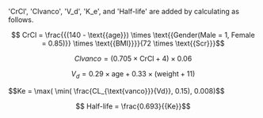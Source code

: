 'CrCl', 'Clvanco', 'V_d', 'K_e', and 'Half-life' are added by calculating as follows.

$$ CrCl = \frac{{(140 - \text{{age}}) \times \text{{Gender(Male = 1, Female = 0.85)}} \times \text{{BMI}}}}{72 \times \text{{Scr}}}$$

$$ Clvanco =  (0.705 \times \text{{CrCl}} + 4) \times 0.06$$

$$ V_d = 0.29 \times \text{{age}} + 0.33 \times (\text{{weight}} + 11)$$

$$Ke = \max( \min( \frac{CL_{\text{vanco}}}{Vd}},  0.15), 0.008)$$

$$ Half-life = \frac{0.693}{{Ke}}$$
